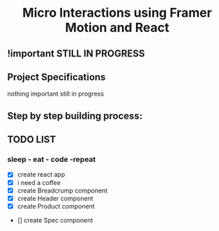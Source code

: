 <h1 align="center">
  Micro Interactions using Framer Motion and React
</h1>

## !important STILL IN PROGRESS


## Project Specifications

nothing important still in progress 

## Step by step building process:

## TODO LIST
### sleep - eat - code -repeat
 - [X] create react app
 - [X] i need a coffee
 - [X] create Breadcrump component
 - [X] create Header component
 - [X] create Product component
 - [] create Spec component

